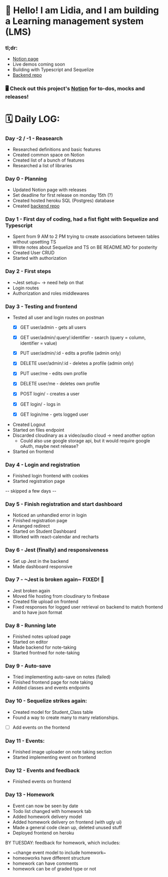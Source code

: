 # 👋 Hello! I am Lidia, and I am building a Learning management system (LMS)

### tl;dr: 
 - [Notion page](https://www.notion.so/lidiakovac/SOLO-CAPSTONE-60bd6b2e4a254a6a8e5025db83966905)
 - Live demos coming soon 
 - Building with Typescript and Sequelize 
 - [Backend repo](https://github.com/LidiaKovac/learning-management-system-BE)


### 🖥️ Check out this project's [Notion](https://www.notion.so/lidiakovac/SOLO-CAPSTONE-60bd6b2e4a254a6a8e5025db83966905) for to-dos, mocks and releases! 


# 🗓️ Daily LOG: 

### Day -2 / -1 - Reasearch
- Researched definitions and basic features
- Created common space on Notion
- Created list of a bunch of features
- Researched a list of libraries 

### Day 0 - Planning 

- Updated Notion page with releases 
- Set deadline for first release on monday 15th (?)
- Created hosted heroku SQL (Postgres) database
- Created [backend repo](https://github.com/LidiaKovac/learning-management-system-BE)

### Day 1 - First day of coding, had a fist fight with Sequelize and Typescript

- Spent from 9 AM to 2 PM trying to create associations between tables without upsetting TS
- Wrote notes about Sequelize and TS on BE README.MD for posterity
- Created User CRUD 
- Started with authorization

### Day 2 - First steps 
- ~Jest setup~ -> need help on that
- Login routes
- Authorization and roles middlewares
### Day 3 - Testing and frontend
- Tested all user and login routes on postman 
    - [x] GET user/admin - gets all users 

    - [x] GET user/admin/:query/:identifier - search (query = column, identifier = value)

    - [x] PUT user/admin/:id - edits a profile (admin only)

    - [x] DELETE user/admin/:id - deletes a profile (admin only) 

    - [x] PUT user/me - edits own profile 

    - [x] DELETE user/me - deletes own profile 

    - [x] POST login/ - creates a user 

    - [x] GET login/ - logs in

    - [x] GET login/me - gets logged user 
- Created Logout 
- Started on files endpoint 
- Discarded cloudinary as a video/audio cloud -> need another option
   - Could also use google storage api, but it would require google oAuth, maybe next release? 
- Started on frontend
### Day 4 - Login and registration
- Finished login frontend with cookies
- Started registration page 


-- skipped a few days --


### Day 5 - Finish registration and start dashboard
- Noticed an unhandled error in login 
- Finished registration page 
- Arranged redirect
- Started on Student Dashboard 
- Worked with react-calendar and recharts

### Day 6 - Jest (finally) and responsiveness 
- Set up Jest in the backend 
- Made dashboard responsive

### Day 7 - ~Jest is broken again~ FIXED! 🙏
- Jest broken again
- Moved file hosting from cloudinary to firebase 
- Created file upload on frontend
- Fixed responses for logged user retrieval on backend to match frontend and to have json format

### Day 8 - Running late
- Finished notes upload page
- Started on editor
- Made backend for note-taking
- Started frontned for note-taking

### Day 9 - Auto-save
- Tried implementing auto-save on notes (failed)
- Finished frontend page for note taking
- Added classes and events endpoints 

### Day 10 - Sequelize strikes again: 
- Created model for Student_Class table
 - Found a way to create many to many relationships.
- [ ] Add events on the frontend

### Day 11 - Events: 
- Finished image uploader on note taking section
- Started implementing event on frontend

### Day 12 - Events and feedback 
- Finished events on frontend 

### Day 13 - Homework
- Event can now be seen by date
- Todo list changed with homework tab
- Added homework delivery model 
- Added homework delivery on frontend (with ugly ui)
- Made a general code clean up, deleted unused stuff
- Deployed frontend on heroku


BY TUESDAY: 
 feedback for homework, which includes: 
  - ~change event model to include homework~
  - homeoworks have different structure 
  - homework can have comments 
  - homework can be of graded type or not 
